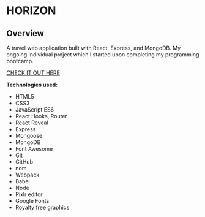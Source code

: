 # HORIZON

## Overview

A travel web application built with React, Express, and MongoDB. My ongoing individual project which I started upon completing my programming bootcamp.

[CHECK IT OUT HERE](https://horizon-project.herokuapp.com/)

**Technologies used:**

- HTML5
- CSS3
- JavaScript ES6
- React Hooks, Router
- React Reveal
- Express
- Mongoose
- MongoDB
- Font Awesome
- Git
- GitHub
- nom
- Webpack
- Babel
- Node
- Pixlr editor
- Google Fonts
- Royalty free graphics

